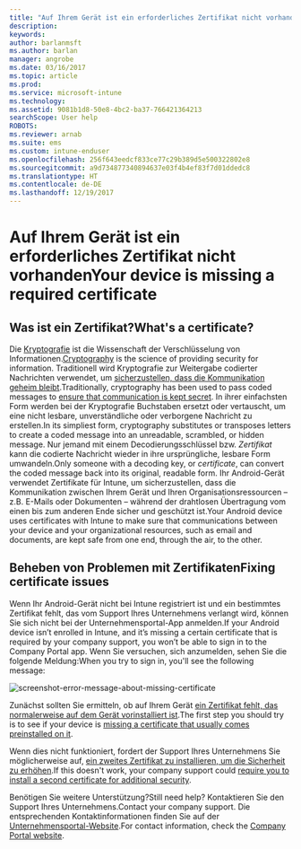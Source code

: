 ```yaml
---
title: "Auf Ihrem Gerät ist ein erforderliches Zertifikat nicht vorhanden | Microsoft-Dokumentation"
description: 
keywords: 
author: barlanmsft
ms.author: barlan
manager: angrobe
ms.date: 03/16/2017
ms.topic: article
ms.prod: 
ms.service: microsoft-intune
ms.technology: 
ms.assetid: 9081b1d8-50e8-4bc2-ba37-766421364213
searchScope: User help
ROBOTS: 
ms.reviewer: arnab
ms.suite: ems
ms.custom: intune-enduser
ms.openlocfilehash: 256f643eedcf833ce77c29b389d5e500322802e8
ms.sourcegitcommit: a9d734877340894637e03f4b4ef83f7d01ddedc8
ms.translationtype: HT
ms.contentlocale: de-DE
ms.lasthandoff: 12/19/2017
---
```

# <a name="your-device-is-missing-a-required-certificate"></a><span data-ttu-id="118ed-102">Auf Ihrem Gerät ist ein erforderliches Zertifikat nicht vorhanden</span><span class="sxs-lookup"><span data-stu-id="118ed-102">Your device is missing a required certificate</span></span>

## <a name="whats-a-certificate"></a><span data-ttu-id="118ed-103">Was ist ein Zertifikat?</span><span class="sxs-lookup"><span data-stu-id="118ed-103">What's a certificate?</span></span>

<span data-ttu-id="118ed-104">Die [Kryptografie](https://technet.microsoft.com/library/cc962030.aspx) ist die Wissenschaft der Verschlüsselung von Informationen.</span><span class="sxs-lookup"><span data-stu-id="118ed-104">[Cryptography](https://technet.microsoft.com/library/cc962030.aspx) is the science of providing security for information.</span></span> <span data-ttu-id="118ed-105">Traditionell wird Kryptografie zur Weitergabe codierter Nachrichten verwendet, um [sicherzustellen, dass die Kommunikation geheim bleibt](https://technet.microsoft.com/library/cc962019.aspx).</span><span class="sxs-lookup"><span data-stu-id="118ed-105">Traditionally, cryptography has been used to pass coded messages to [ensure that communication is kept secret](https://technet.microsoft.com/library/cc962019.aspx).</span></span> <span data-ttu-id="118ed-106">In ihrer einfachsten Form werden bei der Kryptografie Buchstaben ersetzt oder vertauscht, um eine nicht lesbare, unverständliche oder verborgene Nachricht zu erstellen.</span><span class="sxs-lookup"><span data-stu-id="118ed-106">In its simpliest form, cryptography substitutes or transposes letters to create a coded message into an unreadable, scrambled, or hidden message.</span></span> <span data-ttu-id="118ed-107">Nur jemand mit einem Decodierungsschlüssel bzw. _Zertifikat_ kann die codierte Nachricht wieder in ihre ursprüngliche, lesbare Form umwandeln.</span><span class="sxs-lookup"><span data-stu-id="118ed-107">Only someone with a decoding key, or _certificate_, can convert the coded message back into its original, readable form.</span></span> <span data-ttu-id="118ed-108">Ihr Android-Gerät verwendet Zertifikate für Intune, um sicherzustellen, dass die Kommunikation zwischen Ihrem Gerät und Ihren Organisationsressourcen – z.B. E-Mails oder Dokumenten – während der drahtlosen Übertragung vom einen bis zum anderen Ende sicher und geschützt ist.</span><span class="sxs-lookup"><span data-stu-id="118ed-108">Your Android device uses certificates with Intune to make sure that communications between your device and your organizational resources, such as email and documents, are kept safe from one end, through the air, to the other.</span></span>

## <a name="fixing-certificate-issues"></a><span data-ttu-id="118ed-109">Beheben von Problemen mit Zertifikaten</span><span class="sxs-lookup"><span data-stu-id="118ed-109">Fixing certificate issues</span></span>

<span data-ttu-id="118ed-110">Wenn Ihr Android-Gerät nicht bei Intune registriert ist und ein bestimmtes Zertifikat fehlt, das vom Support Ihres Unternehmens verlangt wird, können Sie sich nicht bei der Unternehmensportal-App anmelden.</span><span class="sxs-lookup"><span data-stu-id="118ed-110">If your Android device isn’t enrolled in Intune, and it’s missing a certain certificate that is required by your company support, you won’t be able to sign in to the Company Portal app.</span></span> <span data-ttu-id="118ed-111">Wenn Sie versuchen, sich anzumelden, sehen Sie die folgende Meldung:</span><span class="sxs-lookup"><span data-stu-id="118ed-111">When you try to sign in, you'll see the following message:</span></span>

![screenshot-error-message-about-missing-certificate](./media/andr-cert_install-1-cert_missing.png)

<span data-ttu-id="118ed-113">Zunächst sollten Sie ermitteln, ob auf Ihrem Gerät [ein Zertifikat fehlt, das normalerweise auf dem Gerät vorinstalliert ist](your-device-is-missing-a-preinstalled-certificate-android.md).</span><span class="sxs-lookup"><span data-stu-id="118ed-113">The first step you should try is to see if your device is [missing a certificate that usually comes preinstalled on it](your-device-is-missing-a-preinstalled-certificate-android.md).</span></span>

<span data-ttu-id="118ed-114">Wenn dies nicht funktioniert, fordert der Support Ihres Unternehmens Sie möglicherweise auf, [ein zweites Zertifikat zu installieren, um die Sicherheit zu erhöhen](your-device-is-missing-an-IT-required-certificate-android.md).</span><span class="sxs-lookup"><span data-stu-id="118ed-114">If this doesn't work, your company support could [require you to install a second certificate for additional security](your-device-is-missing-an-IT-required-certificate-android.md).</span></span>

<span data-ttu-id="118ed-115">Benötigen Sie weitere Unterstützung?</span><span class="sxs-lookup"><span data-stu-id="118ed-115">Still need help?</span></span> <span data-ttu-id="118ed-116">Kontaktieren Sie den Support Ihres Unternehmens.</span><span class="sxs-lookup"><span data-stu-id="118ed-116">Contact your company support.</span></span> <span data-ttu-id="118ed-117">Die entsprechenden Kontaktinformationen finden Sie auf der [Unternehmensportal-Website](https://portal.manage.microsoft.com#HelpDeskDialog).</span><span class="sxs-lookup"><span data-stu-id="118ed-117">For contact information, check the [Company Portal website](https://portal.manage.microsoft.com#HelpDeskDialog).</span></span>
